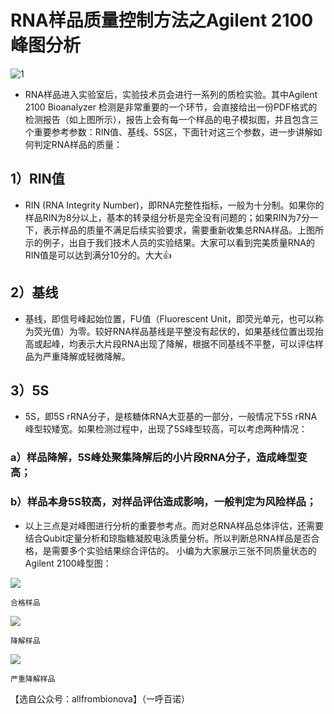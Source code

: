 # RNA样品质量控制方法之Agilent 2100 峰图分析
![1](http://mmbiz.qpic.cn/mmbiz_png/d4n6H8VhWUMt67WnllQh8CzfAdlTaFwcLgGgpg9I50G8KwjXRkLm9eFmoWFGJxSvNzwdB4epGUlicjz0aX1rB7g/640?wx_fmt=png&wxfrom=5&wx_lazy=1)
- RNA样品进入实验室后，实验技术员会进行一系列的质检实验。其中Agilent 2100 Bioanalyzer 检测是非常重要的一个环节，会直接给出一份PDF格式的检测报告（如上图所示），报告上会有每一个样品的电子模拟图，并且包含三个重要参考参数：RIN值、基线、5S区，下面针对这三个参数，进一步讲解如何判定RNA样品的质量：
## 1）RIN值
- RIN (RNA Integrity Number)，即RNA完整性指标，一般为十分制。如果你的样品RIN为8分以上，基本的转录组分析是完全没有问题的；如果RIN为7分一下，表示样品的质量不满足后续实验要求，需要重新收集总RNA样品。上图所示的例子，出自于我们技术人员的实验结果。大家可以看到完美质量RNA的RIN值是可以达到满分10分的。大大👍
## 2）基线
- 基线，即信号峰起始位置，FU值（Fluorescent Unit，即荧光单元，也可以称为荧光值）为零。较好RNA样品基线是平整没有起伏的，如果基线位置出现抬高或起峰，均表示大片段RNA出现了降解，根据不同基线不平整，可以评估样品为严重降解或轻微降解。
## 3）5S
- 5S，即5S rRNA分子，是核糖体RNA大亚基的一部分，一般情况下5S rRNA峰型较矮宽。如果检测过程中，出现了5S峰型较高，可以考虑两种情况：
### a）样品降解，5S峰处聚集降解后的小片段RNA分子，造成峰型变高；
### b）样品本身5S较高，对样品评估造成影响，一般判定为风险样品；
- 以上三点是对峰图进行分析的重要参考点。而对总RNA样品总体评估，还需要结合Qubit定量分析和琼脂糖凝胶电泳质量分析。所以判断总RNA样品是否合格，是需要多个实验结果综合评估的。
小编为大家展示三张不同质量状态的Agilent 2100峰型图：

![](http://mmbiz.qpic.cn/mmbiz_png/d4n6H8VhWUMt67WnllQh8CzfAdlTaFwcEvpPqoU8giaROaNicBSGjxK67CsGW2wQTew6LDcUoRHroxKoJuvoKRZQ/640?wx_fmt=png&wxfrom=5&wx_lazy=1)

```合格样品```

![](http://mmbiz.qpic.cn/mmbiz_png/d4n6H8VhWUMt67WnllQh8CzfAdlTaFwcic3emQfGT4XufkMeodpQiaeFxbZ8krnJ68Tn66LZlywxBVmvk2l4tyibQ/640?wx_fmt=png&wxfrom=5&wx_lazy=1)

```降解样品```

![](http://mmbiz.qpic.cn/mmbiz_png/d4n6H8VhWUMt67WnllQh8CzfAdlTaFwc2L3R34Kw6frmBdhboibPZUPQiaxpicC5DtHEZwFkT3rjFeT7kAtTNvMPw/640?wx_fmt=png&wxfrom=5&wx_lazy=1)

```严重降解样品```

【选自公众号：allfrombionova】（一呼百诺）

